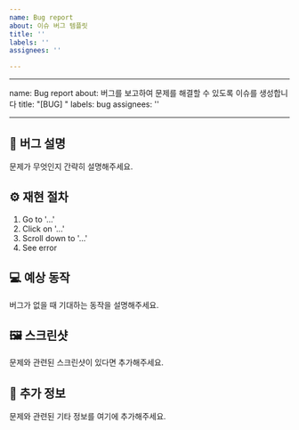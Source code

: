 ```yaml
---
name: Bug report
about: 이슈 버그 템플릿
title: ''
labels: ''
assignees: ''

---
```


---
name: Bug report
about: 버그를 보고하여 문제를 해결할 수 있도록 이슈를 생성합니다
title: "[BUG] "
labels: bug
assignees: ''

---

## 🦠 버그 설명
문제가 무엇인지 간략히 설명해주세요.

## ⚙️ 재현 절차
1. Go to '...'
2. Click on '...'
3. Scroll down to '...'
4. See error

## 💻 예상 동작
버그가 없을 때 기대하는 동작을 설명해주세요.

## 🖼️ 스크린샷
문제와 관련된 스크린샷이 있다면 추가해주세요.

## 📑 추가 정보
문제와 관련된 기타 정보를 여기에 추가해주세요.
